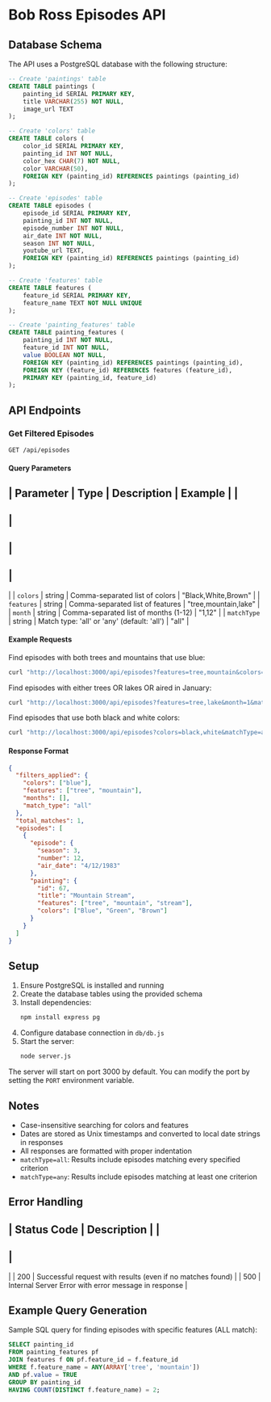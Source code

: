# Bob Ross Episodes API

## Database Schema

The API uses a PostgreSQL database with the following structure:

```sql
-- Create 'paintings' table
CREATE TABLE paintings (
    painting_id SERIAL PRIMARY KEY,
    title VARCHAR(255) NOT NULL,
    image_url TEXT
);

-- Create 'colors' table
CREATE TABLE colors (
    color_id SERIAL PRIMARY KEY,
    painting_id INT NOT NULL,
    color_hex CHAR(7) NOT NULL,
    color VARCHAR(50),
    FOREIGN KEY (painting_id) REFERENCES paintings (painting_id)
);

-- Create 'episodes' table
CREATE TABLE episodes (
    episode_id SERIAL PRIMARY KEY,
    painting_id INT NOT NULL,
    episode_number INT NOT NULL,
    air_date INT NOT NULL,
    season INT NOT NULL,
    youtube_url TEXT,
    FOREIGN KEY (painting_id) REFERENCES paintings (painting_id)
);

-- Create 'features' table
CREATE TABLE features (
    feature_id SERIAL PRIMARY KEY,
    feature_name TEXT NOT NULL UNIQUE
);

-- Create 'painting_features' table
CREATE TABLE painting_features (
    painting_id INT NOT NULL,
    feature_id INT NOT NULL,
    value BOOLEAN NOT NULL,
    FOREIGN KEY (painting_id) REFERENCES paintings (painting_id),
    FOREIGN KEY (feature_id) REFERENCES features (feature_id),
    PRIMARY KEY (painting_id, feature_id)
);
```

## API Endpoints

### Get Filtered Episodes

`GET /api/episodes`

#### Query Parameters

|
 Parameter 
|
 Type 
|
 Description 
|
 Example 
|
|
-----------
|
------
|
-------------
|
----------
|
|
`colors`
|
 string 
|
 Comma-separated list of colors 
|
 "Black,White,Brown" 
|
|
`features`
|
 string 
|
 Comma-separated list of features 
|
 "tree,mountain,lake" 
|
|
`month`
|
 string 
|
 Comma-separated list of months (1-12) 
|
 "1,12" 
|
|
`matchType`
|
 string 
|
 Match type: 'all' or 'any' (default: 'all') 
|
 "all" 
|

#### Example Requests

Find episodes with both trees and mountains that use blue:
```bash
curl "http://localhost:3000/api/episodes?features=tree,mountain&colors=blue&matchType=all"
```

Find episodes with either trees OR lakes OR aired in January:
```bash
curl "http://localhost:3000/api/episodes?features=tree,lake&month=1&matchType=any"
```

Find episodes that use both black and white colors:
```bash
curl "http://localhost:3000/api/episodes?colors=black,white&matchType=all"
```

#### Response Format

```json
{
  "filters_applied": {
    "colors": ["blue"],
    "features": ["tree", "mountain"],
    "months": [],
    "match_type": "all"
  },
  "total_matches": 1,
  "episodes": [
    {
      "episode": {
        "season": 3,
        "number": 12,
        "air_date": "4/12/1983"
      },
      "painting": {
        "id": 67,
        "title": "Mountain Stream",
        "features": ["tree", "mountain", "stream"],
        "colors": ["Blue", "Green", "Brown"]
      }
    }
  ]
}
```

## Setup

1. Ensure PostgreSQL is installed and running
2. Create the database tables using the provided schema
3. Install dependencies:
    ```bash
    npm install express pg
    ```
4. Configure database connection in `db/db.js`
5. Start the server:
    ```bash
    node server.js
    ```

The server will start on port 3000 by default. You can modify the port by setting the `PORT` environment variable.

## Notes

- Case-insensitive searching for colors and features
- Dates are stored as Unix timestamps and converted to local date strings in responses
- All responses are formatted with proper indentation
- `matchType=all`: Results include episodes matching every specified criterion
- `matchType=any`: Results include episodes matching at least one criterion

## Error Handling

|
 Status Code 
|
 Description 
|
|
-------------
|
-------------
|
|
 200 
|
 Successful request with results (even if no matches found) 
|
|
 500 
|
 Internal Server Error with error message in response 
|

## Example Query Generation

Sample SQL query for finding episodes with specific features (ALL match):

```sql
SELECT painting_id 
FROM painting_features pf
JOIN features f ON pf.feature_id = f.feature_id 
WHERE f.feature_name = ANY(ARRAY['tree', 'mountain'])
AND pf.value = TRUE
GROUP BY painting_id 
HAVING COUNT(DISTINCT f.feature_name) = 2;
```